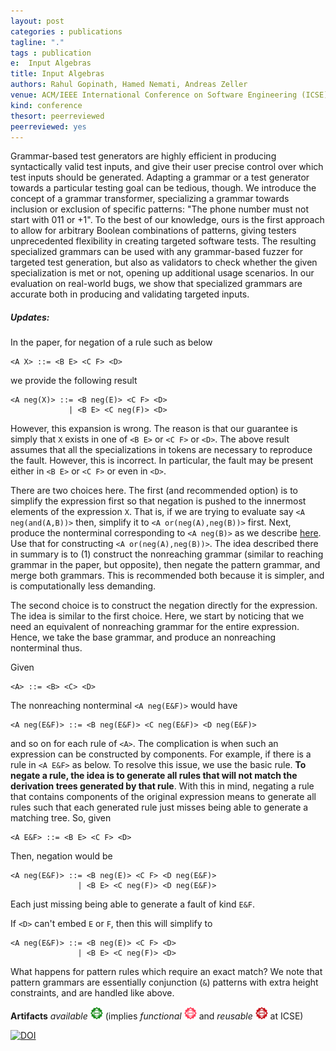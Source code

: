 ```yaml
---
layout: post
categories : publications
tagline: "."
tags : publication
e:  Input Algebras
title: Input Algebras
authors: Rahul Gopinath, Hamed Nemati, Andreas Zeller
venue: ACM/IEEE International Conference on Software Engineering (ICSE) 
kind: conference
thesort: peerreviewed
peerreviewed: yes
---
```


Grammar-based test generators are highly efficient in producing syntactically
valid test inputs, and give their user precise control over which test inputs
should be generated. Adapting a grammar or a test generator towards a particular
testing goal can be tedious, though. We introduce the concept of a grammar
transformer, specializing a grammar towards inclusion or exclusion of specific
patterns: "The phone number must not start with 011 or +1". To the best of our
knowledge, ours is the first approach to allow for arbitrary Boolean
combinations of patterns, giving testers unprecedented flexibility in creating
targeted software tests. The resulting specialized grammars can be used with any
grammar-based fuzzer for targeted test generation, but also as validators to
check whether the given specialization is met or not, opening up additional
usage scenarios. In our evaluation on real-world bugs, we show that specialized
grammars are accurate both in producing and validating targeted inputs.

##### Updates:

In the paper, for negation of a rule such as below

```
<A X> ::= <B E> <C F> <D>
```
we provide the following result

```
<A neg(X)> ::= <B neg(E)> <C F> <D>
             | <B E> <C neg(F)> <D>
```

However, this expansion is wrong. The reason is that our guarantee is simply
that `X` exists in one of `<B E>` or `<C F>` or `<D>`. The above result assumes
that all the specializations in tokens are necessary to reproduce the fault.
However, this is incorrect. In particular, the fault may be present either in
`<B E>` or `<C F>` or even in `<D>`.

There are two choices here. The first (and recommended option) is to simplify
the expression first so that negation is pushed to the innermost elements of
the expression `X`. That is, if we are trying to evaluate say `<A neg(and(A,B))>`
then, simplify it to `<A or(neg(A),neg(B))>` first. Next, produce the
nonterminal corresponding to `<A neg(B)>` as we describe [here](https://rahul.gopinath.org/post/2021/09/12/negated-fault-grammars/#unreachable-grammar). Use that for constructing `<A or(neg(A),neg(B))>`. The idea described there
in summary is to (1) construct the nonreaching grammar (similar to reaching
grammar in the paper, but opposite), then negate the pattern grammar, and merge
both grammars. This is recommended both because it is simpler, and is
computationally less demanding.


The second choice is to construct the negation directly for the expression.
The idea is similar to the first choice. Here, we start by noticing that we need
an equivalent of nonreaching grammar for the entire expression. Hence, we take
the base grammar, and produce an nonreaching nonterminal thus.

Given

```
<A> ::= <B> <C> <D>
```

The nonreaching nonterminal `<A neg(E&F)>` would have

```
<A neg(E&F)> ::= <B neg(E&F)> <C neg(E&F)> <D neg(E&F)>
```

and so on for each rule of `<A>`. The complication is when such an expression
can be constructed by components. For example, if there is a rule in `<A E&F>`
as below. To resolve this issue, we use the basic rule. **To negate a rule, the
idea is to generate all rules that will not match the derivation trees generated
by that rule**. With this in mind, negating a rule that contains components of
the original expression means to generate all rules such that each generated rule
just misses being able to generate a matching tree. So, given

```
<A E&F> ::= <B E> <C F> <D>
```

Then, negation would be

```
<A neg(E&F)> ::= <B neg(E)> <C F> <D neg(E&F)>
               | <B E> <C neg(F)> <D neg(E&F)>
```

Each just missing being able to generate a fault of kind `E&F`.

If `<D>` can't embed `E` or `F`, then this will simplify to

```
<A neg(E&F)> ::= <B neg(E)> <C F> <D>
               | <B E> <C neg(F)> <D>
```

What happens for pattern rules which require an exact match? We note that
pattern grammars are essentially conjunction (`&`) patterns with extra height
constraints, and are handled like above.

**Artifacts** _available_ ![ACM artifact available](/resources/acm_artifact_available_20px.png) (implies _functional_ ![ACM artifact functional](/resources/acm_artifact_functional_20px.png) and _reusable_ ![ACM artifact reusable](/resources/acm_artifact_reusable_20px.png) at ICSE)

[![DOI](https://zenodo.org/badge/DOI/10.5281/zenodo.4456296.svg)](https://doi.org/10.5281/zenodo.4456296)

[<em class="fa fa-book fa-lg" aria-hidden="true"></em>](/resources/icse2021/gopinath2021input.pdf "paper")
[<em class="fa fa-bookmark-o fa-lg" aria-hidden="true"></em>](https://raw.githubusercontent.com/rahulgopinath/rahulgopinath.github.io/master/resources/icse2021/gopinath2021input.bib "reference")
